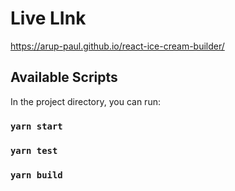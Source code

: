 # Live LInk

https://arup-paul.github.io/react-ice-cream-builder/

## Available Scripts

In the project directory, you can run:

### `yarn start`
 

### `yarn test` 

### `yarn build`

 
